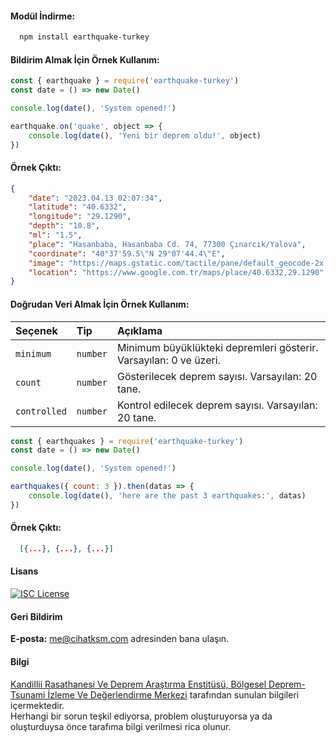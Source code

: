 #### Modül İndirme:

```bash
  npm install earthquake-turkey
```

#### Bildirim Almak İçin Örnek Kullanım:
```js
const { earthquake } = require('earthquake-turkey')
const date = () => new Date()

console.log(date(), 'System opened!')

earthquake.on('quake', object => {
    console.log(date(), 'Yeni bir deprem oldu!', object)
})
```

#### Örnek Çıktı:
```json
{
    "date": "2023.04.13 02:07:34",
    "latitude": "40.6332",
    "longitude": "29.1290",
    "depth": "10.8",
    "ml": "1.5",
    "place": "Hasanbaba, Hasanbaba Cd. 74, 77300 Çınarcık/Yalova",
    "coordinate": "40°37'59.5\"N 29°07'44.4\"E",
    "image": "https://maps.gstatic.com/tactile/pane/default_geocode-2x.png",
    "location": "https://www.google.com.tr/maps/place/40.6332,29.1290"
}
```
#### Doğrudan Veri Almak İçin Örnek Kullanım:

| Seçenek | Tip     | Açıklama                |
| :-------- | :------- | :------------------------- |
| `minimum` | `number` | Minimum büyüklükteki depremleri gösterir. Varsayılan: 0 ve üzeri. |
| `count`   | `number` | Gösterilecek deprem sayısı. Varsayılan: 20 tane. |
| `controlled` | `number` | Kontrol edilecek deprem sayısı. Varsayılan: 20 tane. |

```js
const { earthquakes } = require('earthquake-turkey')
const date = () => new Date()

console.log(date(), 'System opened!')

earthquakes({ count: 3 }).then(datas => {
    console.log(date(), 'here are the past 3 earthquakes:', datas)
})
```

#### Örnek Çıktı:
```json
  [{...}, {...}, {...}]
```

#### Lisans
[![ISC License](https://img.shields.io/badge/License-ISC-green.svg)](https://choosealicense.com/licenses/isc/)

#### Geri Bildirim

**E-posta:** me@cihatksm.com adresinden bana ulaşın.

#### Bilgi
    
[Kandillii Rasathanesi Ve Deprem Araştırma Enstitüsü, Bölgesel Deprem-Tsunami İzleme Ve Değerlendirme Merkezi](https://www.koeri.boun.edu.tr/) tarafından sunulan bilgileri içermektedir.
<br>
Herhangi bir sorun teşkil ediyorsa, problem oluşturuyorsa ya da oluşturduysa önce tarafıma bilgi verilmesi rica olunur.
